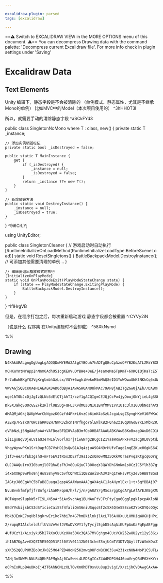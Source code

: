 ```yaml
---

excalidraw-plugin: parsed
tags: [excalidraw]

---
```

==⚠  Switch to EXCALIDRAW VIEW in the MORE OPTIONS menu of this document. ⚠== You can decompress Drawing data with the command palette: 'Decompress current Excalidraw file'. For more info check in plugin settings under 'Saving'


# Excalidraw Data

## Text Elements
Unity 编辑下，静态字段是不会被清除的
（单例模式、静态属性，尤其是不继承Mono的单例）
比如MVC中的Model（本次项目使用的） ^3hHHOT3l

所以，就需要手动的清除静态字段 ^aSCkFYd3

public class SingletonNoMono<T> where T : class, new() {
    private static T _instance;
    
    // 添加实例销毁标记
    private static bool _isDestroyed = false;

    public static T MainInstance {
        get {
            if (_isDestroyed) {
                _instance = null;
                _isDestroyed = false;
            }
            return _instance ??= new T();
        }
    }

    // 新增销毁方法
    public static void DestroyInstance() {
        _instance = null;
        _isDestroyed = true;
    }
} ^9i6CrLYj


using UnityEditor;


public class SingletonCleaner {
    // 游戏启动时自动执行
    [RuntimeInitializeOnLoadMethod(RuntimeInitializeLoadType.BeforeSceneLoad)]
    static void ResetSingletons() {
        BattleBackpackModel.DestroyInstance();
        // 可添加其他需要清理的单例...
    }

    // 编辑器退出播放模式时执行
    [InitializeOnPlayMode]
    static void OnPlayModeExit(PlayModeStateChange state) {
        if (state == PlayModeStateChange.ExitingPlayMode) {
            BattleBackpackModel.DestroyInstance();
        }
    }
} ^IflHrgVB

但是，在程序打包之后，每次重新启动游戏
静态字段都会被重置 ^rCYVy2iN

（说是什么 程序集 在Unity编辑时不会卸载） ^58XkNymd

%%
## Drawing
```compressed-json
N4KAkARALgngDgUwgLgAQQQDwMYEMA2AlgCYBOuA7hADTgQBuCpAzoQPYB2KqATLZMzYBXUtiRoIACyhQ4zZAHoFAc0JRJQgEYA6bGwC2CgF7N6hbEcK4OCtptbErHALRY8RMpWdx8Q1TdIEfARcZgRmBShcZQUebQBObQBGGjoghH0EDihmbgBtcDBQMBKIEm4IAGZJAAkagHkAFUr8VJLIWEQKqCwoNtLMbmd4pISANgAGAA5pngAWeOnpsf5S

mCHKuYntMYWppInNnmOAdhO51cgKEnVuOYBWe+0eE/j4sameMaSTpKmT+6XKQIQjKaTcE5TbT3SpvOHwuFA6zKYLcCZA5hQUhsADWCAAwmx8GxSBUAMRJBCUyn9SCaXDYHHKbFCDjEQnE0kSLHWZhwXCBbK0iAAM0I+HwAGVYKiJIIPMLMdi8QB1G6Sbh8QoCLG4hDSmCy9Dy8pAllgjjhXJoJJAtj87BqdY2ibo7UQZnCOAASWI1tQeQAukCReR

Mr7uBwhBKgYQ2VgKrgUmbhGzLcx/VGY+6wghiNwknM5mMAQ8eID3YwWOwuGhKlNKkCq6xOAA5ThiAtJe4PJKTe6292EZgAEXSPXzaBFBDCQM0qeIAFFgplsv6g0ChHBiLgJwXzl8eJVzhNTkCiBwcZHo/hz2xGXnuNP8LP3T1MH0JABVDhO1CANH9AET4wBoOUAGH/AE10wBAA0AdW1AFbrQB6M0AWDlACx5QBqiMAUDtABM0wAQtwAHQ4QAIf8A

VWVAGj5QBCK0AeH1AEAGKDAD0dQByA1AwASHUAN0UkMAc79AH8jABZTg2Gw0jAEh//DABXrQAgzW4gA1fFAFo5bDeOIIICMAGnNAEJrQBPDMAO7dAH95QAKV2wwThXIChGl6Cofz/ICwKguCkLQrC8MI0jKJoyCGOYtjEK43iOH4oTRIk6S5IUpS1K0vSDOFEVOCgSVCCMcReDddpRRigAxXB9HFZ1UAuN9egAQSIZRa3QYIRT6JsmCgcwCCK0FS

uge1hT0bJcDjJgIzQLNb3dElQTjAhTI/czf1gACQIgmCEJQjCcPw4jyOoujGNYjieL4gSSOEjhxKk2T5LYRT8BUjSdP0wykSEKA2AAJXCeLEqxIQEHPDqahBMFP1QUZKgmeJCgAX1WYpSnKCRcElfEcTSgBNYhKmFTpEugMygUGNBnELbQ5kqJJKh4T4Pm+HgDhWd0cucHhpmed4phLY8Jn7OYTiBa5iFuOtXSBSRPvBNAvmSKYkQ4FFEuS0olT1

DkSXJakqSQOcGSZFk2Rlrl0B5Dg+QFLJKvdMUJQNI0IBNfMMV1VV1U1C3lX1GUUbNozhAtK0CztB0nQLbn3U9LdfXXYMDbDBAutQHrY3jDH0FwHhndZYh00zG8MQQR80Dp145hmRtKyYFtSvx+IqurNsO0SpI/iSUmSwmQcUuHMdgj3KcZ1e915wT5cMj1wPN23Xd05+g8xiPc4khGCsUovK9upT91iQfSdUGfV8Uvfb6IEAASNAFO5UDAEYdQAA

dMAQMjAGkjQAKpWwrCbNgozKGGzfd4Pk+L6vzCb6imK4oSzUJcgaLsgZSyvgHKeV16FWKo1cq+sUpVhqu4eqJVujNSBK1KIHVSBhwjn1UgA0OBDTMhIJ+R8z6X2vtNYUuBrp3Qej/NAz127T3enzb6v1/pAxBkOZeEB4iEDGPiUgAAZWGAArJG8AUYb2FNHWE2xKjyLxjweIUxPj7HLECSmcwDjaFeMTE4jNmas3dOzTmqBvjkxSrzUE/NUCPD/h

AZERp7FSzxOrOWCsaRK0ZH7NWRJZbcnINrfkgoYGlENlKB2FQna2z1GqDmGoBYxLxMbR2RJTTunNJIJO7s+qe1gN7exfsfR+nyEHFKoZMqh2XtghuUdEyIxTAnbJc9swpVzMvUe3Zvj3HiEY2B+cayakJiXAu7YOCdgFgcF4MIpgwljKOccQ9V6MNKJ3Nk3dVw5FKf3HcLdh5zEPMeAmvS+mlBnteVpZz7x4mXssoEUiJBwC0EQbAqBsD4FCMwVA

cVRbNzLj5NgAAeRoAA+VAFBeaBFQI0VAaB3mfOoOHBAFAAAUABKVAwB8KoBxagOAuD6CD1QJiXc5hoWoAAPpxhJeMhAABubFuLGU4qUKgQA37aAAKlQAedokUAACpgBB60AOAWgAG6OZXiglRKSXwNQPOIklLG7hF1DAPMqAAC8K824Mo4GKp5mgXnEqiNKmF3F2ocG9NrKItLMVitxagZQCAoDWo4Lal1uLCAilQCiqlCypbKuIBirFzrXXBpxV

Si11gxBqvDjeLVIaQ3erHL6lV6rlmxrjTiwGNrg2BCgCIZ1YaaWRoAPxFvVZaCg0L0VptdZmoNGb8JitZYABtNAB5GgKwAnaaAFWbHVzyyVSrJfQNgJBUCJqVeawtCB0VOvjdSy1kay0xqzaGhVSbiBRoYdW1AtbAZ3xMoQ9Aur9XwozN8uMYsbocHbAC4FYKIVMAQOSuFHyMyIvLVOwNtr8WEEJT0A1pLXkwoLXO+lYrG0KHZdyvlQrRV1vFd+y

VhqyWyvwPKn1Srk0apfCB7VsHD19sQwB1AJq4zjuA9O4N9rHUfvTagd1nqE2KuxH6gNS641AYjQ+hdEpN00dQ6OpjGHU2sdtbW3jOa83yvDVaktZbkWVrRTx3FomlMNtg82tt/Ku09r1fh/9qBB3Dv42wGApGOPvtY+xq1XH8CKeXWhgTa71UbrFduz+2Rv6JWpiGdKmVsrcGFvlD8iCoEIAqsKOBtV8DBeQXAFqMVTWdWqfPFK/V/AEJGo83trz

j1fJ+ee/5fEb3gshQ+mFT6EVItRSx3DErf39sI5ZsQm6wMQZ5QKkVOrasPvqzKtgcqGOrqjUJnDn6st/qNUR01pmrXUddZR8j6a6NepXeh/1C3eOSYnVGnqtm2MrYc0NzVwmVOwZDeJ0g+bZ0cdQDJyr8ndvKfrSN3F6mO3dtw2NnrBm11GZM1JsQ5nTu4sa5x6N3GLP7eMxh5zsHXNXRuvdVgdDUAMLepaD61jWHPHuBwwooNIDg3QN6EU+Aaik

GUJJAAQuIro3I0bumjl07QhwBzFhJv8OuGjuC7B0UoqY8QWYDhGNnNm1s0CzIC5Ylh3B7g+xSo48WSSCR+I1hACkHjFYd2Vj49kKvuiBJ1iEqK4oImGlSQqJXcTTFajaZbe2ZuolpPNhkl2WS3Y2g9gyL2LpCksmKX3YOlSsHJbBnUiGcx45pnd2D3qbS07Lx+JUR4/PHhT1KM2QZaBs72Iz2XWl3Ak+bHeACexCrm5LLbnOBcGze7bPdFuXZQ8f

i4x6XXHp9wPho9njHu8S8nyV8C5vfCQhWCi1QBZWAi5HA3VIFq1TeHsvPty2ev5HB8TBGsEwdbrLAAcdoAeCNAD0KufQAb6aACvA8+gBzI0ADIRYq8i3VZDVcMY0rBEASvUDggi2C4GINxB1kgjoor37ZCEBP5qAv6PSf7f6NASLaCU6hYkj6hiCWiQH+qBhipfZDprqI4Op5ar7MCA4hqU67hQDBBEGMgOg4ghT4DaC/bTYA4KasasqAD3ypyix

IAGtyJ86EgAYC5bTaB8Euaqa2qspASAAWaoAAAJgAX4qAC1JoAHymlEx+1+t+5qYBBAj07+AACh8jACFGgbBhgcOhoVoSFIuJgGoCipobgNoUdPbIPPiJIMiN1oaggNViGktlKpxuqhYVYYpNKLYfYaLAgNoCYWAaLF4SFC4TRkQTIKQcrBQVQTQYxsZnQZOgwUDk9iJvhDumaPfPuhAMPqPsoOPmNDAFPmoCSHPjhgvm8kvqer8g6pwOviEJaKQ

NvuBvvkfmfpfjfrBnfg/iAaHM/qoW/h/l/j/n/gAUAY/gMSoa/ggCgdAYgLAfAYEJKEgXMaMWirobavoVgeEDgSvvUdrAQcGlESQQgGQTiHEdYdQbQf9ikbtswawRwcfNwbwfwbDoIS9uBqIZIbIfIYoT0coTVEMQgIYZYToegQRvppgagGCd4QgMEVAOYUYdYb4T0HYQ4eNs4etram4U4Wqp4SiT4U4RiQEUEaYTVKEUSdibNnGqcTEeQcrPEbc

ROlWqxo9lupkW5rFI9L/N5oAr5iAv5vchAg1BUNAuFtVJFtFtyCgu6GgglpgklpcpAKloNPgA/BUPkWekUU6KUTPhUfhFUTlrUflmvhvs0a0agO0SfufgCbar0cAaAcCbMe/igb/uoBMX0c6eAQlPMTAXAdFCsWsSgZsZCXpt9qgNgTyXURevgREa6vSecbEUydcQkb6skWyWkagI8RyuwZwTwaRHwdoAIc9iyt8YBOIdIXIRRAod0Q6UCb6aCRw

GEdYVsbijsbCS2dSYicieCaiSSf4faliQmS6niUSqqoSf2cSX4Q4eSSEcoK2YpKOYQcQQyZcamcdOmWOncVmSGhyXDu6FQgjrQk9KQC9GjggBjl9AWNjrjiUPjmUNwqQPiLDJJDADwIQK2DTpIvTilNHM4D0skEWBMPcJCPEATBPN8FzpjN2NsDMJCGMPEPMDCJCCzKLvEgXjMDzNLmgPcHEJUBYqUArmiErm4hIOrvLMKPSN4qrLrpyPrryMEnr

MbkbJEnKE7oqHblbgkrwEriko7hbi7n4G7hmDkilnkjlAcL7l6AHHXuUiHMHiqWUGHjHPcJHonNHjUpLPHgWBBS8N2PjLnP0qXIXFsCMjWGMhMmYn9PzsoiMPMk3A6hXlhlXl3CuLXmgBuPXgPHss3ocvTL8GMGnpAOci0rHlcn3q3K5YPhUIAGLy8EoEgAFOqADQXoAPF6gAykaACgyoANJygAcCqgSADz1qpIALOJTaR++++EN8gAvwloQlWAB

2/rupqRIAlcleldlflUVaVeVefJVRwDVXVY1fyTycjl5gbD5sAqAiKUFpAuKaFqEpABFggrNbKbFqgvFhgkpRFaqbgmlhqbka1alZlblQVcVWVRVXvlVdNLVahA1ZQtQojryfQueSsqFcwpjreX9ADCUMDHjlwhUPcFMAABo4itgwD6DO7rwSLdB/kDBDAwg7AwiLB0w9hvAwWoDOBjBjDaAqJjAEwPAwiEyExEVXBi6oD1hPD6JvBKITzIV/AAg

4UfUCzY1/AixiykU5h27kXoCUUKzUXa50Xc3QAG7MVCghgm4CUcVCW252w8U2yc12yS3GicWNKuxiUe65Je75I+5AhFJyVeVlJhKKXKnbUqWKTRwOJjAaXNI945i6U2hHi9IjD00WWcAQhgLp4DJ57WXSU/Cs6zKOWLK3ID4pRrJLgeVrjyWlAN6DwJ4jxHgqLKKkxd4XKm2Lw3L94xXgIZboAESAAv0fBIAANygAEnKoDpWABjaagElRPjAEBMf

ihIAB7KgAvvGXQZI5E50QD51F2l0V1V01112N0t3ckeZ8njUCmTV3DTVQAyllTzWSmkDwJ1QrWaxykpQKmbUm12i7XqnNW50F0l1l1pWV3V3FED3ITN2t3y4PWnncCo4LzvU3k2jaBfVAzgBlIOJwBwBomJSgzQC8yZDikfWrAMCEDIoXE65C1kgijQMwP9AQDYAiAhLeg9D6DSh2yQPyyeKFDwOIN6zIMZDgOC164BJMW6xi3YMIOkBIMoNpQS3

sXK3S2QCUPUMZBoOxJk025MO4PZD4OoN25K2mwq0UPcNQC8O3Su4231xcNUN4MoP1CSUFLAPMOyMZBpQTV+ZZ5KMiO8NqPuZPVJRaMyM8MoMPwz0QASmGMsN8MCjT1UNsB3rf6p2WMqP6CLhsgFR2MOPcICjYhUDOPGMZAeO+MLEox0VwPMDYDYgShA0FgswJD6JLATC/DxADiQjAMRNRP4Cwzc7bATxU14z1hJMvAe0QBGB9b6DcCPmEq+AVzJC

TAHj3nSNWPiNNLR4QBhPAPMgkAj0CwSwei4LEDSgICxZ4WdMDPGH4J6ouVryQBdP0X+KYruiU5EjPnKD0goqkysy8A/CIqbOIrbD3BorCj3TKDRgCgVDk7rNHjoi8B/S7N3OoAHNHONM4NGOxR27yM1ScDJyXKighz3Txi4KiyVPuhZC4BTPLx31r1EAjMo4vVAj4IAPPUXl9TXQXhnkvQvN2AiIIDYA5CSj4JwATPgvBDB1Z2QAMg1SMCNB9atB

oCPnIxRLpB4uDKoIj43T6AhNOMLzXLTOvXmOhDT0svUu0up2v1gC/X/zijhCVOAwgCAxAA==
```
%%